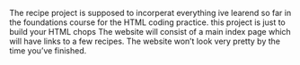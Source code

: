 The recipe project is supposed to incorperat everything ive learend so far in the foundations course for the HTML coding practice.
this project is just to build your HTML chops
The website will consist of a main index page which will have links to a few recipes. The website won’t look very pretty by the time you’ve finished.